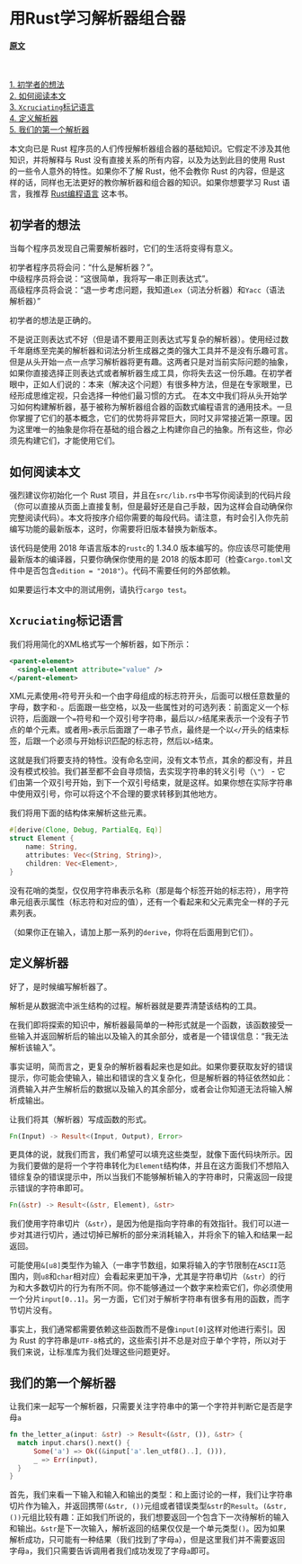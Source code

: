 # 用Rust学习解析器组合器  

#### [原文](https://bodil.lol/parser-combinators/) 

</br>

[1. 初学者的想法](#初学者的想法)  
[2. 如何阅读本文](#如何阅读本文)  
[3. `Xcruciating`标记语言](#Xcruciating标记语言)  
[4. 定义解析器](#定义解析器)  
[5. 我们的第一个解析器](#我们的第一个解析器)  


本文向已是 Rust 程序员的人们传授解析器组合器的基础知识。它假定不涉及其他知识，并将解释与 Rust 没有直接关系的所有内容，以及为达到此目的使用 Rust 的一些令人意外的特性。如果你不了解 Rust，他不会教你 Rust 的内容，但是这样的话，同样也无法更好的教你解析器和组合器的知识。如果你想要学习 Rust 语言，我推荐  [Rust编程语言](https://doc.rust-lang.org/book/) 这本书。  

## 初学者的想法

当每个程序员发现自己需要解析器时，它们的生活将变得有意义。  

初学者程序员将会问：“什么是解析器？”。  
中级程序员将会说：“这很简单，我将写一串正则表达式”。  
高级程序员将会说：“退一步考虑问题，我知道`Lex`（词法分析器）和`Yacc`（语法解析器）”  

初学者的想法是正确的。

不是说正则表达式不好（但是请不要用正则表达式写复杂的解析器）。使用经过数千年磨练至完美的解析器和词法分析生成器之类的强大工具并不是没有乐趣可言。但是从头开始一点一点学习解析器将更有趣。这两者只是对当前实际问题的抽象，如果你直接选择正则表达式或者解析器生成工具，你将失去这一份乐趣。在初学者眼中，正如人们说的：本来（解决这个问题）有很多种方法，但是在专家眼里，已经形成思维定视，只会选择一种他们最习惯的方式。
在本文中我们将从头开始学习如何构建解析器，基于被称为解析器组合器的函数式编程语言的通用技术。一旦你掌握了它们的基本概念，它们的优势将非常巨大，同时又非常接近第一原理。因为这里唯一的抽象是你将在基础的组合器之上构建你自己的抽象。所有这些，你必须先构建它们，才能使用它们。

## 如何阅读本文

强烈建议你初始化一个 Rust 项目，并且在`src/lib.rs`中书写你阅读到的代码片段（你可以直接从页面上直接复制，但是最好还是自己手敲，因为这样会自动确保你完整阅读代码）。本文将按序介绍你需要的每段代码。请注意，有时会引入你先前编写功能的最新版本，这时，你需要将旧版本替换为新版本。

该代码是使用 2018 年语言版本的`rustc`的 1.34.0 版本编写的。你应该尽可能使用最新版本的编译器，只要你确保你使用的是 2018 的版本即可（检查`Cargo.toml`文件中是否包含`edition = "2018"`）。代码不需要任何的外部依赖。

如果要运行本文中的测试用例，请执行`cargo test`。

## `Xcruciating`标记语言

我们将用简化的XML格式写一个解析器，如下所示：

```xml
<parent-element>
  <single-element attribute="value" />
</parent-element>
```

XML元素使用`<`符号开头和一个由字母组成的标志符开头，后面可以根任意数量的字母，数字和`-`。后面跟一些空格，以及一些属性对的可选列表：前面定义一个标识符，后面跟一个`=`符号和一个双引号字符串，最后以`/>`结尾来表示一个没有子节点的单个元素。或者用`>`表示后面跟了一串子节点，最终是一个以`</`开头的结束标签，后跟一个必须与开始标识匹配的标志符，然后以`>`结束。

这就是我们将要支持的特性。没有命名空间，没有文本节点，其余的都没有，并且没有模式校验。我们甚至都不会自寻烦恼，去实现字符串的转义引号（`\"`） - 它们由第一个双引号开始，到下一个双引号结束，就是这样。如果你想在实际字符串中使用双引号，你可以将这个不合理的要求转移到其他地方。

我们将用下面的结构体来解析这些元素。

```rust
#[derive(Clone, Debug, PartialEq, Eq)]
struct Element {
    name: String,
    attributes: Vec<(String, String)>,
    children: Vec<Element>,
}
```

没有花哨的类型，仅仅用字符串表示名称（那是每个标签开始的标志符），用字符串元组表示属性（标志符和对应的值），还有一个看起来和父元素完全一样的子元素列表。

（如果你正在输入，请加上那一系列的`derive`，你将在后面用到它们）。

## 定义解析器

好了，是时候编写解析器了。

解析是从数据流中派生结构的过程。解析器就是要弄清楚该结构的工具。

在我们即将探索的知识中，解析器最简单的一种形式就是一个函数，该函数接受一些输入并返回解析后的输出以及输入的其余部分，或者是一个错误信息：“我无法解析该输入”。

事实证明，简而言之，更复杂的解析器看起来也是如此。如果你要获取友好的错误提示，你可能会使输入，输出和错误的含义复杂化，但是解析器的特征依然如此：消费输入并产生解析后的数据以及输入的其余部分，或者会让你知道无法将输入解析成输出。

让我们将其（解析器）写成函数的形式。

```rust
Fn(Input) -> Result<(Input, Output), Error>
```

更具体的说，就我们而言，我们希望可以填充这些类型，就像下面代码块所示。因为我们要做的是将一个字符串转化为`Element`结构体，并且在这方面我们不想陷入错综复杂的错误提示中，所以当我们不能够解析输入的字符串时，只需返回一段提示错误的字符串即可。

```rust
Fn(&str) -> Result<(&str, Element), &str>
```

我们使用字符串切片（`&str`），是因为他是指向字符串的有效指针。我们可以进一步对其进行切片，通过切掉已解析的部分来消耗输入，并将余下的输入和结果一起返回。

可能使用`&[u8]`类型作为输入（一串字节数组，如果将输入的字节限制在`ASCII`范围内，则`u8`和`char`相对应）会看起来更加干净，尤其是字符串切片（`&str`）的行为和大多数切片的行为有所不同。你不能够通过一个数字来检索它们，你必须使用一个分片`input[0..1]`。另一方面，它们对于解析字符串有很多有用的函数，而字节切片没有。

事实上，我们通常都需要依赖这些函数而不是像`input[0]`这样对他进行索引。因为 Rust 的字符串是`UTF-8`格式的，这些索引并不总是对应于单个字符，所以对于我们来说，让标准库为我们处理这些问题更好。

## 我们的第一个解析器

让我们来一起写一个解析器，只需要关注字符串中的第一个字符并判断它是否是字母`a`

```rust
fn the_letter_a(input: &str) -> Result<(&str, ()), &str> {
  match input.chars().next() {
      Some('a') => Ok((&input['a'.len_utf8()..], ())),
      _ => Err(input),
  }
}
```

首先，我们来看一下输入和输入和输出的类型：和上面讨论的一样，我们让字符串切片作为输入，并返回携带`(&str, ())`元组或者错误类型`&str`的`Result`。`(&str, ())`元组比较有趣：正如我们所说的，我们想要返回一个包含下一次待解析的输入和输出。`&str`是下一次输入，解析返回的结果仅仅是一个单元类型`()`。因为如果解析成功，只可能有一种结果（我们找到了字母`a`），但是这里我们并不需要返回字母`a`，我们只需要告诉调用者我们成功发现了字母`a`即可。